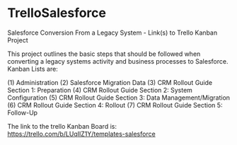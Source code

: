 # TrelloSalesforce
Salesforce Conversion From a Legacy System  - Link(s) to Trello Kanban Project

This project outlines the basic steps that should be followed when converting a legacy systems activity and business processes to Salesforce. Kanban Lists are:

(1) Administration 
(2) Salesforce Migration Data 
(3) CRM Rollout Guide Section 1: Preparation 
(4) CRM Rollout Guide Section 2: System Configuration
(5) CRM Rollout Guide Section 3: Data Management/Migration 
(6) CRM Rollout Guide Section 4: Rollout (7) CRM Rollout Guide Section 5: Follow-Up

The link to the trello Kanban Board is:  https://trello.com/b/LUqIlZ1Y/templates-salesforce

